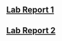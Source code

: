 
## [Lab Report 1](https://yu3-y.github.io/cse15l-lab-reports/lab-report-1-week-2.html)

## [Lab Report 2](labreport2/lab-report-2-week-4.html)





